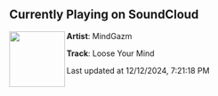 ## Currently Playing on SoundCloud

[<img align="left" width="100" src="https://i1.sndcdn.com/artworks-gYWQqrEbi5a8-0-t500x500.jpg">](https://soundcloud.com/mindgazm/loose-your-mind)

**Artist**: MindGazm 

**Track**: Loose Your Mind

Last updated at 12/12/2024, 7:21:18 PM
